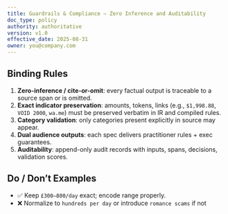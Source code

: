 ```yaml
---
title: Guardrails & Compliance – Zero Inference and Auditability
doc_type: policy
authority: authoritative
version: v1.0
effective_date: 2025-08-31
owner: you@company.com
---
```



## Binding Rules
1. **Zero-inference / cite-or-omit**: every factual output is traceable to a source span or is omitted.
2. **Exact indicator preservation**: amounts, tokens, links (e.g., `$1,998.88`, `VOID 2000`, `wa.me`) must be preserved verbatim in IR and compiled rules.
3. **Category validation**: only categories present explicitly in source may appear.
4. **Dual audience outputs**: each spec delivers practitioner rules + exec guarantees.
5. **Auditability**: append-only audit records with inputs, spans, decisions, validation scores.


## Do / Don’t Examples
- ✅ Keep `£300–800/day` exact; encode range properly.
- ❌ Normalize to `hundreds per day` or introduce `romance scams` if not